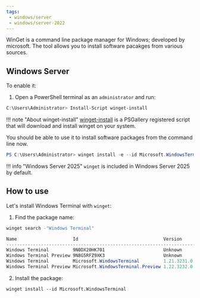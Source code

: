 ```yaml
---
tags:
 - windows/server
 - windows/server-2022
---
```


WinGet is a command line package manager for Windows; developed by microsoft. The tool allows you to install software pacakges from various sources.



## Windows Server

To enable it: 

1. Open a PowerShell terminal as an `administrator` and run:

``` powershell
C:\Users\Administrator> Install-Script winget-install
```

!!! note "About winget-install"
    [winget-install](http://bit.ly/winget-install) is a PSGallery registered script that will download and install winget on your system. 


You should be able to use it to install software packages from the command line now. 

```powershell
PS C:\Users\Administrator> winget install -e --id Microsoft.WindowsTerminal
```

!!! info "Windows Server 2025"
    `winget` is included in Windows Server 2025 by default.

## How to use

Let's install Windows Terminal with `winget`:

1. Find the package name:
```powershell
winget search -"Windows Terminal"

Name                     Id                                Version     Source
-------------------------------------------------------------------------------
Windows Terminal         9N0DX20HK701                      Unknown     msstore
Windows Terminal Preview 9N8G5RFZ9XK3                      Unknown     msstore
Windows Terminal         Microsoft.WindowsTerminal         1.21.3231.0 winget
Windows Terminal Preview Microsoft.WindowsTerminal.Preview 1.22.3232.0 winget
```

2. Install the package:
```powershel
winget install --id Microsoft.WindowsTerminal
```
